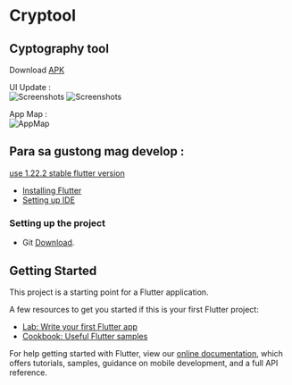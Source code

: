 # Cryptool

## Cyptography tool

Download [APK](https://drive.google.com/drive/folders/13rlbKG_juomRCbjuo-K3mMSUSneaUbfR?usp=sharing)


UI Update :\
![Screenshots](../assets/resources/update3/scr1.png)
![Screenshots](../assets/resources/update3/scr2.png)

App Map :\
![AppMap](../assets/uiUpdate.png)

## Para sa gustong mag develop : 

 [use 1.22.2 stable flutter version](https://flutter.dev/docs/development/tools/sdk/releases)

- [Installing Flutter](https://flutter.dev/docs/get-started/install)
- [Setting up IDE](https://flutter.dev/docs/get-started/editor?tab=androidstudio)

### Setting up the project
- Git [Download](https://git-scm.com/downloads).







## Getting Started

This project is a starting point for a Flutter application.

A few resources to get you started if this is your first Flutter project:

- [Lab: Write your first Flutter app](https://flutter.dev/docs/get-started/codelab)
- [Cookbook: Useful Flutter samples](https://flutter.dev/docs/cookbook)

For help getting started with Flutter, view our
[online documentation](https://flutter.dev/docs), which offers tutorials,
samples, guidance on mobile development, and a full API reference.
